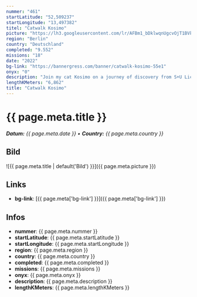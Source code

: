 ```yaml
---
nummer: "461"
startLatitude: "52,509237"
startLongitude: "13,497382"
titel: "Catwalk Kosimo"
picture: "https://lh3.googleusercontent.com/lr/AFBm1_bDklwqnUgcvOjT1BVkSZXmeDnNoOwTMzpbrciEGK3jeGHdbmRj8hM6sYyptfTMJhqcZY2brmakJoXS8nB1e7VpvrFbN6LO8917SI10rOEQZ8XiERW1ASUGFF3PugIf2ej0Oe-8POWv2BfbyL_hEQJloGTPwaMTPWLa-8w5GQWqcm7kY1EPDVBtg3wM8oa7FNMcIXdcJdjbH_LX2HBn4JInjFxLrjT7xZbMvHV_jwkaV5MoMim4AezodbWnAl7Kab1QHhcqWHmxNiXaTQV7nx_y0xkr5lJTyh5Uc29zwyiJSPyqyfRxopt-z9bzJwLlLU2KT0EdIbTkaV6OY7bE7uHdWFzpJSYFCEvuIJfPbpIrNJf6k_P95MPiKKGQcatT1dzVkww0NYGjoIqkq7HG-nwVOUZsP9y0_xUrsCb2DmaRflIByY0sWPmlCAcPEFAro5gSJDyVBk3jdk4SsdBCF59BOi6Po-0bq_G-JtyH_f_lLKDKhSQ-z0Q-N9qQj-np-yhUdLOOHs1HBUcYV4xcIah3GX6GhCM6AGL9eHZAoh5MiFNmFOl1qD_wGm-i8nd0WISwqI5NX08iyaXh-bMRJfZVuO0wUIU8LPH0UPalzKK4T1M1nu7V2FhOEfY-BEewzBuXgvbTn7fjS1lgkFO7Ix6AhIxCbo5Xg1KMxaTTKhZ1kcVKMxhc-jv3ZuaePWfdsvp0UcsdmoU5LKKw0ASpX3DdEASywbpqW7SP_VVpxrSKj_e48H4UN8U51pcnrts6CJjSH0Fj8ERM1Uz21JDUamCWI00lM_CCH6Jfkjvew4ibnk5oAqBfzB0IR9SYcpDnp5_0I6vKy9tuE77j3c-d1w2YzExkIR5lvXczF4hXo8hEm4yV6cm_4BHM_Fu9Opm_qTuj213Z"
region: "Berlin"
country: "Deutschland"
completed: "9.552"
missions: "18"
date: "2022"
bg-link: "https://bannergress.com/banner/catwalk-kosimo-55e1"
onyx: "0"
description: "Join my cat Kosimo on a journey of discovery from S+U Lichtenberg to Friedrichsfelde and then in an arc through the Weitlingkiez back to his starting point."
lengthKMeters: "6,862"
title: "Catwalk Kosimo"
---
```


# {{ page.meta.title }}
_**Datum:** {{ page.meta.date }} • **Country:** {{ page.meta.country }}_

## Bild
![{{ page.meta.title | default('Bild') }}]({{ page.meta.picture }})

## Links
- **bg-link**: [{{ page.meta['bg-link'] }}]({{ page.meta['bg-link'] }})

## Infos
- **nummer**: {{ page.meta.nummer }}
- **startLatitude**: {{ page.meta.startLatitude }}
- **startLongitude**: {{ page.meta.startLongitude }}
- **region**: {{ page.meta.region }}
- **country**: {{ page.meta.country }}
- **completed**: {{ page.meta.completed }}
- **missions**: {{ page.meta.missions }}
- **onyx**: {{ page.meta.onyx }}
- **description**: {{ page.meta.description }}
- **lengthKMeters**: {{ page.meta.lengthKMeters }}

